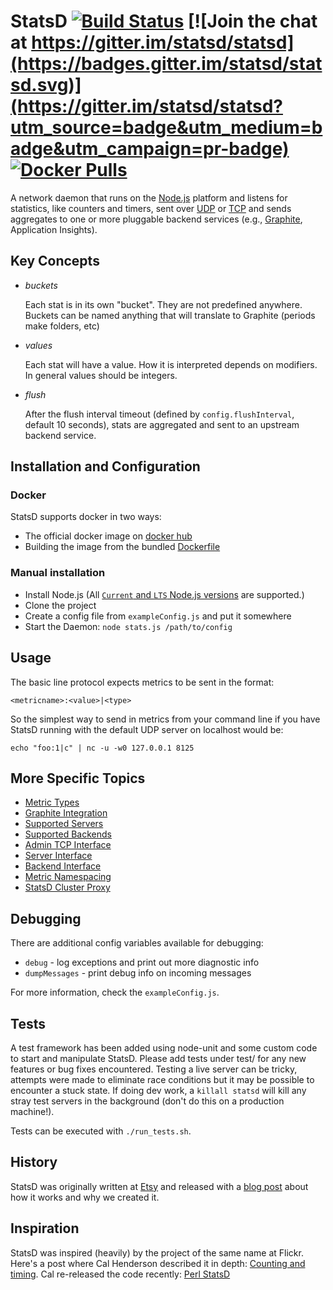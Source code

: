 # StatsD [![Build Status][travis-ci_status_img]][travis-ci_statsd] [![Join the chat at https://gitter.im/statsd/statsd](https://badges.gitter.im/statsd/statsd.svg)](https://gitter.im/statsd/statsd?utm_source=badge&utm_medium=badge&utm_campaign=pr-badge) [![Docker Pulls](https://img.shields.io/docker/pulls/statsd/statsd)](https://hub.docker.com/r/statsd/statsd)

A network daemon that runs on the [Node.js][node] platform and
listens for statistics, like counters and timers, sent over [UDP][udp] or
[TCP][tcp] and sends aggregates to one or more pluggable backend services (e.g.,
[Graphite][graphite], Application Insights).

## Key Concepts

* *buckets*

  Each stat is in its own "bucket". They are not predefined anywhere. Buckets
can be named anything that will translate to Graphite (periods make folders,
etc)

* *values*

  Each stat will have a value. How it is interpreted depends on modifiers. In
general values should be integers.

* *flush*

  After the flush interval timeout (defined by `config.flushInterval`,
  default 10 seconds), stats are aggregated and sent to an upstream backend service.


## Installation and Configuration

### Docker
StatsD supports docker in two ways:
* The official docker image on [docker hub](https://hub.docker.com/r/statsd/statsd)
* Building the image from the bundled [Dockerfile](./Dockerfile)

### Manual installation
 * Install Node.js (All [`Current` and `LTS` Node.js versions](https://nodejs.org/en/about/releases/) are supported.)
 * Clone the project
 * Create a config file from `exampleConfig.js` and put it somewhere
 * Start the Daemon:
   `node stats.js /path/to/config`

## Usage
The basic line protocol expects metrics to be sent in the format:

    <metricname>:<value>|<type>

So the simplest way to send in metrics from your command line if you have
StatsD running with the default UDP server on localhost would be:

    echo "foo:1|c" | nc -u -w0 127.0.0.1 8125

## More Specific Topics
* [Metric Types][docs_metric_types]
* [Graphite Integration][docs_graphite]
* [Supported Servers][docs_server]
* [Supported Backends][docs_backend]
* [Admin TCP Interface][docs_admin_interface]
* [Server Interface][docs_server_interface]
* [Backend Interface][docs_backend_interface]
* [Metric Namespacing][docs_namespacing]
* [StatsD Cluster Proxy][docs_cluster_proxy]

## Debugging
There are additional config variables available for debugging:

* `debug` - log exceptions and print out more diagnostic info
* `dumpMessages` - print debug info on incoming messages

For more information, check the `exampleConfig.js`.


## Tests
A test framework has been added using node-unit and some custom code to start
and manipulate StatsD. Please add tests under test/ for any new features or bug
fixes encountered. Testing a live server can be tricky, attempts were made to
eliminate race conditions but it may be possible to encounter a stuck state. If
doing dev work, a `killall statsd` will kill any stray test servers in the
background (don't do this on a production machine!).

Tests can be executed with `./run_tests.sh`.

## History
StatsD was originally written at [Etsy][etsy] and released with a
[blog post][blog post] about how it works and why we created it.

## Inspiration
StatsD was inspired (heavily) by the project of the same name at Flickr.
Here's a post where Cal Henderson described it in depth:
[Counting and timing][counting-timing].
Cal re-released the code recently:
[Perl StatsD][Flicker-StatsD]



[graphite]: http://graphite.readthedocs.org/
[etsy]: http://www.etsy.com
[blog post]: https://codeascraft.etsy.com/2011/02/15/measure-anything-measure-everything/
[node]: http://nodejs.org
[nodemods]: http://nodejs.org/api/modules.html
[counting-timing]: http://code.flickr.com/blog/2008/10/27/counting-timing/
[Flicker-StatsD]: https://github.com/iamcal/Flickr-StatsD
[udp]: http://en.wikipedia.org/wiki/User_Datagram_Protocol
[tcp]: http://en.wikipedia.org/wiki/Transmission_Control_Protocol
[docs_metric_types]: https://github.com/statsd/statsd/blob/master/docs/metric_types.md
[docs_graphite]: https://github.com/statsd/statsd/blob/master/docs/graphite.md
[docs_server]: https://github.com/statsd/statsd/blob/master/docs/server.md
[docs_backend]: https://github.com/statsd/statsd/blob/master/docs/backend.md
[docs_admin_interface]: https://github.com/statsd/statsd/blob/master/docs/admin_interface.md
[docs_server_interface]: https://github.com/statsd/statsd/blob/master/docs/server_interface.md
[docs_backend_interface]: https://github.com/statsd/statsd/blob/master/docs/backend_interface.md
[docs_namespacing]: https://github.com/etsy/statsd/blob/master/docs/namespacing.md
[docs_cluster_proxy]: https://github.com/etsy/statsd/blob/master/docs/cluster_proxy.md
[travis-ci_status_img]: https://travis-ci.org/statsd/statsd.svg?branch=master
[travis-ci_statsd]: https://travis-ci.org/statsd/statsd

